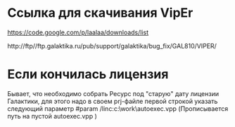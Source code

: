# Ссылка для скачивания VipEr #

https://code.google.com/p/laalaa/downloads/list

http://ftp//ftp.galaktika.ru/pub/support/galaktika/bug_fix/GAL810/VIPER/

# Если кончилась лицензия #

Бывает, что необходимо собрать Ресурс под "старую" дату лицензии Галактики, для этого надо в своем prj-файле первой строкой указать следующий параметр #param /linc:c:\work\autoexec.vpp (Прописывается путь на пустой autoexec.vpp )